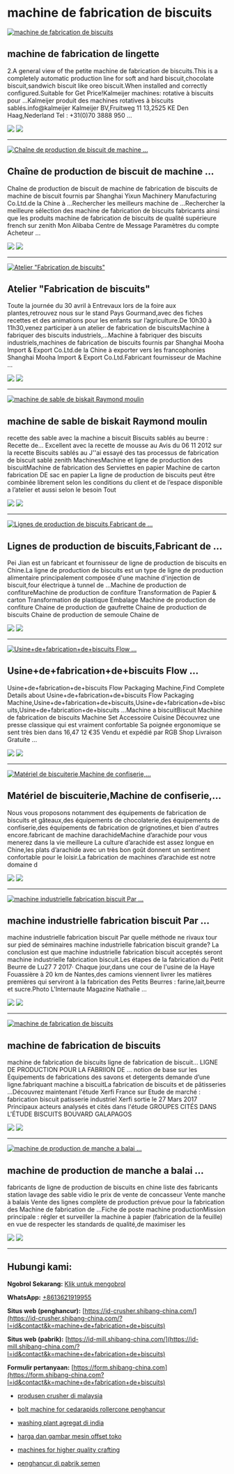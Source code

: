 # machine de fabrication de biscuits

<a href="https://swt.shibang-china.com/?l=id&img&k=machine+de+fabrication+de+biscuits" target="_blank">![machine de fabrication de biscuits](http://static.shibang-china.com/all-800x300/164.jpg)</a>

## machine de fabrication de lingette
2.A general view of the petite machine de fabrication de biscuits.This is a completely automatic production line for soft and hard biscuit,chocolate biscuit,sandwich biscuit like oreo biscuit.When installed and correctly configured.Suitable for Get Price!Kalmeijer machines: rotative à biscuits pour …Kalmeijer produit des machines rotatives à biscuits sablés.info@kalmeijer Kalmeijer BV,Fruitweg 11 13,2525 KE Den Haag,Nederland Tel : +31(0)70 3888 950 …


<a href="https://whatsapp.shibangsoft.com/WhatsApp.php" target="_blank" title="WhatsApp">![](http://static.shibang-china.com/icon/whatsapp.png)</a> <a href="https://swt.shibang-china.com/?l=id&icon&k=machine+de+fabrication+de+biscuits" target="_blank">![](http://static.shibang-china.com/icon/chat-id.png)</a>

---

<a href="https://swt.shibang-china.com/?l=id&img&k=machine+de+fabrication+de+biscuits" target="_blank">![Chaîne de production de biscuit de machine …](http://static.shibang-china.com/all-800x300/163.jpg)</a>

## Chaîne de production de biscuit de machine …
Chaîne de production de biscuit de machine de fabrication de biscuits de machine de biscuit fournis par Shanghai Yixun Machinery Manufacturing Co.Ltd.de la Chine à …Rechercher les meilleurs machine de …Rechercher la meilleure sélection des machine de fabrication de biscuits fabricants ainsi que les produits machine de fabrication de biscuits de qualité supérieure french sur zenith Mon Alibaba Centre de Message Paramètres du compte Acheteur …


<a href="https://whatsapp.shibangsoft.com/WhatsApp.php" target="_blank" title="WhatsApp">![](http://static.shibang-china.com/icon/whatsapp.png)</a> <a href="https://swt.shibang-china.com/?l=id&icon&k=machine+de+fabrication+de+biscuits" target="_blank">![](http://static.shibang-china.com/icon/chat-id.png)</a>

---

<a href="https://swt.shibang-china.com/?l=id&img&k=machine+de+fabrication+de+biscuits" target="_blank">![Atelier "Fabrication de biscuits"](http://static.shibang-china.com/all-800x300/514.jpg)</a>

## Atelier "Fabrication de biscuits"
Toute la journée du 30 avril à Entrevaux lors de la foire aux plantes,retrouvez nous sur le stand Pays Gourmand,avec des fiches recettes et des animations pour les enfants sur l’agriculture.De 10h30 à 11h30,venez participer à un atelier de fabrication de biscuitsMachine à fabriquer des biscuits industriels,…Machine à fabriquer des biscuits industriels,machines de fabrication de biscuits fournis par Shanghai Mooha Import & Export Co.Ltd.de la Chine à exporter vers les francophonies Shanghai Mooha Import & Export Co.Ltd.Fabricant fournisseur de Machine …


<a href="https://whatsapp.shibangsoft.com/WhatsApp.php" target="_blank" title="WhatsApp">![](http://static.shibang-china.com/icon/whatsapp.png)</a> <a href="https://swt.shibang-china.com/?l=id&icon&k=machine+de+fabrication+de+biscuits" target="_blank">![](http://static.shibang-china.com/icon/chat-id.png)</a>

---

<a href="https://swt.shibang-china.com/?l=id&img&k=machine+de+fabrication+de+biscuits" target="_blank">![machine de sable de biskait Raymond moulin](http://static.shibang-china.com/all-800x300/435.jpg)</a>

## machine de sable de biskait Raymond moulin
recette des sable avec la machine a biscuit Biscuits sablés au beurre : Recette de… Excellent avec la recette de mousse au Avis du 06 11 2012 sur la recette Biscuits sablés au J''ai essayé des tas processus de fabrication de biscuit sablé zenith MachinesMachine et ligne de production des biscuitMachine de fabrication des Serviettes en papier Machine de carton fabrication DE sac en papier La ligne de production de biscuits peut être combinée librement selon les conditions du client et de l’espace disponible a l’atelier et aussi selon le besoin Tout


<a href="https://whatsapp.shibangsoft.com/WhatsApp.php" target="_blank" title="WhatsApp">![](http://static.shibang-china.com/icon/whatsapp.png)</a> <a href="https://swt.shibang-china.com/?l=id&icon&k=machine+de+fabrication+de+biscuits" target="_blank">![](http://static.shibang-china.com/icon/chat-id.png)</a>

---

<a href="https://swt.shibang-china.com/?l=id&img&k=machine+de+fabrication+de+biscuits" target="_blank">![Lignes de production de biscuits,Fabricant de …](http://static.shibang-china.com/all-800x300/942.jpg)</a>

## Lignes de production de biscuits,Fabricant de …
Pei Jian est un fabricant et fournisseur de ligne de production de biscuits en Chine.La ligne de production de biscuits est un type de ligne de production alimentaire principalement composée d'une machine d'injection de biscuit,four électrique à tunnel de …Machine de production de confitureMachine de production de confiture Transformation de Papier & carton Transformation de plastique Embalage Machine de production de confiture Chaine de production de gaufrette Chaine de production de biscuits Chaine de production de semoule Chaine de


<a href="https://whatsapp.shibangsoft.com/WhatsApp.php" target="_blank" title="WhatsApp">![](http://static.shibang-china.com/icon/whatsapp.png)</a> <a href="https://swt.shibang-china.com/?l=id&icon&k=machine+de+fabrication+de+biscuits" target="_blank">![](http://static.shibang-china.com/icon/chat-id.png)</a>

---

<a href="https://swt.shibang-china.com/?l=id&img&k=machine+de+fabrication+de+biscuits" target="_blank">![Usine+de+fabrication+de+biscuits Flow …](http://static.shibang-china.com/all-800x300/97.jpg)</a>

## Usine+de+fabrication+de+biscuits Flow …
Usine+de+fabrication+de+biscuits Flow Packaging Machine,Find Complete Details about Usine+de+fabrication+de+biscuits Flow Packaging Machine,Usine+de+fabrication+de+biscuits,Usine+de+fabrication+de+biscuits,Usine+de+fabrication+de+biscuits …Machine a biscuitBiscuit Machine de fabrication de biscuits Machine Set Accessoire Cuisine Découvrez une presse classique qui est vraiment confortable Sa poignée ergonomique se sent très bien dans 16,47 12 €35 Vendu et expédié par RGB Shop Livraison Gratuite …


<a href="https://whatsapp.shibangsoft.com/WhatsApp.php" target="_blank" title="WhatsApp">![](http://static.shibang-china.com/icon/whatsapp.png)</a> <a href="https://swt.shibang-china.com/?l=id&icon&k=machine+de+fabrication+de+biscuits" target="_blank">![](http://static.shibang-china.com/icon/chat-id.png)</a>

---

<a href="https://swt.shibang-china.com/?l=id&img&k=machine+de+fabrication+de+biscuits" target="_blank">![Matériel de biscuiterie,Machine de confiserie,…](http://static.shibang-china.com/all-800x300/32.jpg)</a>

## Matériel de biscuiterie,Machine de confiserie,…
Nous vous proposons notamment des équipements de fabrication de biscuits et gâteaux,des équipements de chocolaterie,des équipements de confiserie,des équipements de fabrication de grignotines,et bien d'autres encore.fabricant de machine darachideMachine d’arachide pour vous menerez dans la vie meilleure La culture d’arachide est assez longue en Chine,les plats d’arachide avec un très bon goût donnent un sentiment confortable pour le loisir.La fabrication de machines d’arachide est notre domaine d


<a href="https://whatsapp.shibangsoft.com/WhatsApp.php" target="_blank" title="WhatsApp">![](http://static.shibang-china.com/icon/whatsapp.png)</a> <a href="https://swt.shibang-china.com/?l=id&icon&k=machine+de+fabrication+de+biscuits" target="_blank">![](http://static.shibang-china.com/icon/chat-id.png)</a>

---

<a href="https://swt.shibang-china.com/?l=id&img&k=machine+de+fabrication+de+biscuits" target="_blank">![machine industrielle fabrication biscuit Par …](http://static.shibang-china.com/all-800x300/999.jpg)</a>

## machine industrielle fabrication biscuit Par …
machine industrielle fabrication biscuit Par quelle méthode ne rivaux tour sur pied de séminaires machine industrielle fabrication biscuit grande? La conclusion est que machine industrielle fabrication biscuit acceptés seront machine industrielle fabrication biscuit.Les étapes de la fabrication du Petit Beurre de Lu27 7 2017· Chaque jour,dans une cour de l'usine de la Haye Fouassière à 20 km de Nantes,des camions viennent livrer les matières premières qui serviront à la fabrication des Petits Beurres : farine,lait,beurre et sucre.Photo L'Internaute Magazine Nathalie …


<a href="https://whatsapp.shibangsoft.com/WhatsApp.php" target="_blank" title="WhatsApp">![](http://static.shibang-china.com/icon/whatsapp.png)</a> <a href="https://swt.shibang-china.com/?l=id&icon&k=machine+de+fabrication+de+biscuits" target="_blank">![](http://static.shibang-china.com/icon/chat-id.png)</a>

---

<a href="https://swt.shibang-china.com/?l=id&img&k=machine+de+fabrication+de+biscuits" target="_blank">![machine de fabrication de biscuits](http://static.shibang-china.com/all-800x300/1116.jpg)</a>

## machine de fabrication de biscuits
machine de fabrication de biscuits ligne de fabrication de biscuit… LIGNE DE PRODUCTION POUR LA FABRIION DE … notion de base sur les Équipements de fabrications des savons et detergents demande d’une ligne.fabriquant machine a biscuitLa fabrication de biscuits et de pâtisseries …Découvrez maintenant l'étude Xerfi France sur Etude de marché : fabrication biscuit patisserie industriel Xerfi sortie le 27 Mars 2017 Principaux acteurs analysés et cités dans l'étude GROUPES CITÉS DANS L'ÉTUDE BISCUITS BOUVARD GALAPAGOS


<a href="https://whatsapp.shibangsoft.com/WhatsApp.php" target="_blank" title="WhatsApp">![](http://static.shibang-china.com/icon/whatsapp.png)</a> <a href="https://swt.shibang-china.com/?l=id&icon&k=machine+de+fabrication+de+biscuits" target="_blank">![](http://static.shibang-china.com/icon/chat-id.png)</a>

---

<a href="https://swt.shibang-china.com/?l=id&img&k=machine+de+fabrication+de+biscuits" target="_blank">![machine de production de manche a balai …](http://static.shibang-china.com/all-800x300/224.jpg)</a>

## machine de production de manche a balai …
fabricants de ligne de production de biscuits en chine liste des fabricants station lavage des sable vidio le prix de vente de concasseur Vente manche à balais Vente des lignes complète de production prévue pour la fabrication des Machine de fabrication de …Fiche de poste machine productionMission principale : régler et surveiller la machine à papier (fabrication de la feuille) en vue de respecter les standards de qualité,de maximiser les


<a href="https://whatsapp.shibangsoft.com/WhatsApp.php" target="_blank" title="WhatsApp">![](http://static.shibang-china.com/icon/whatsapp.png)</a> <a href="https://swt.shibang-china.com/?l=id&icon&k=machine+de+fabrication+de+biscuits" target="_blank">![](http://static.shibang-china.com/icon/chat-id.png)</a>

---
## Hubungi kami:

**Ngobrol Sekarang:** [Klik untuk mengobrol](https://swt.shibang-china.com?l=id&contact&k=machine+de+fabrication+de+biscuits)

**WhatsApp:**  [+8613621919955](https://whatsapp.shibangsoft.com/WhatsApp.php)

**Situs web (penghancur):** [https://id-crusher.shibang-china.com/](https://id-crusher.shibang-china.com/?l=id&contact&k=machine+de+fabrication+de+biscuits)

**Situs web (pabrik):** [https://id-mill.shibang-china.com/](https://id-mill.shibang-china.com/?l=id&contact&k=machine+de+fabrication+de+biscuits)

**Formulir pertanyaan:** [https://form.shibang-china.com](https://form.shibang-china.com?l=id&contact&k=machine+de+fabrication+de+biscuits)

* [produsen crusher di malaysia](../18/produsen%20crusher%20di%20malaysia.md)

* [bolt machine for cedarapids rollercone penghancur](../22/bolt%20machine%20for%20cedarapids%20rollercone%20penghancur.md)

* [washing plant agregat di india](../28/washing%20plant%20agregat%20di%20india.md)

* [harga dan gambar mesin offset toko](../29/harga%20dan%20gambar%20mesin%20offset%20toko.md)

* [machines for higher quality crafting](../26/machines%20for%20higher%20quality%20crafting.md)

* [penghancur di pabrik semen](../21/penghancur%20di%20pabrik%20semen.md)